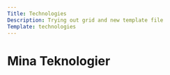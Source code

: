 ```yaml
---
Title: Technologies
Description: Trying out grid and new template file
Template: technologies
---
```


Mina Teknologier
==================
